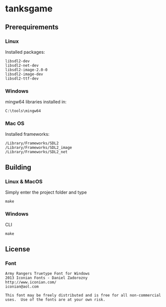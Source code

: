 # tanksgame

## Prerequirements

### Linux
Installed packages:
```
libsdl2-dev
libsdl2-net-dev
libsdl2-image-2.0-0
libsdl2-image-dev
libsdl2-ttf-dev
```
### Windows
mingw64 libraries installed in:
```
C:\tools\mingw64
```
### Mac OS
Installed frameworks:
```
/Library/Frameworks/SDL2
/Library/Frameworks/SDL2_image
/Library/Frameworks/SDL2_net
```

## Building

### Linux & MacOS
Simply enter the project folder and type
```
make
```
### Windows
CLI
```
make
```

## License

### Font

```
Army Rangers Truetype Font for Windows
2013 Iconian Fonts - Daniel Zadorozny
http://www.iconian.com/
iconian@aol.com

This font may be freely distributed and is free for all non-commercial uses.  Use of the fonts are at your own risk. 
```
